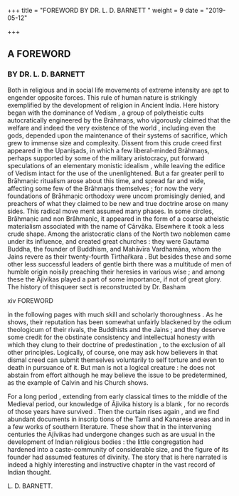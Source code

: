 +++
title = "FOREWORD BY DR. L. D. BARNETT "
weight = 9
date = "2019-05-12"

+++



## A FOREWORD 

### BY DR. L. D. BARNETT 

Both in religious and in social life movements of extreme intensity are apt to engender opposite forces. This rule of human nature is strikingly exemplified by the development of religion in Ancient India. Here history began with the dominance of Vedism , a group of polytheistic cults autocratically engineered by the Brāhmaṇs, who vigorously claimed that the welfare and indeed the very existence of the world , including even the gods, depended upon the maintenance of their systems of sacrifice, which grew to immense size and complexity. Dissent from this crude creed first appeared in the Upanişads, in which a few liberal-minded Brāhmaṇs, perhaps supported by some of the military aristocracy, put forward speculations of an elementary monistic idealism , while leaving the edifice of Vedism intact for the use of the unenlightened. But a far greater peril to Brāhmaṇic ritualism arose about this time, and spread far and wide, affecting some few of the Brāhmaṇs themselves ; for now the very foundations of Brāhmaṇic orthodoxy were uncom promisingly denied, and preachers of what they claimed to be new and true doctrine arose on many sides. This radical move ment assumed many phases. In some circles, Brāhmaṇic and non Brāhmaṇic, it appeared in the form of a coarse atheistic materialism associated with the name of Cārvāka. Elsewhere it took a less crude shape. Among the aristocratic clans of the North two noblemen came under its influence, and created great churches : they were Gautama Buddha, the founder of Buddhism, and Mahāvīra Vardhamāna, whom the Jains revere as their twenty-fourth Tirthařkara . But besides these and some other less successful leaders of gentle birth there was a multitude of men of humble origin noisily preaching their heresies in various wise ; and among these the Ājivikas played a part of some importance, if not of great glory. The history of thisqueer sect is reconstructed by Dr. Basham

xiv FOREWORD 

in the following pages with much skill and scholarly thoroughness . As he shows, their reputation has been somewhat unfairly blackened by the odium theologicum of their rivals, the Buddhists and the Jains ; and they deserve some credit for the obstinate consistency and intellectual honesty with which they clung to their doctrine of predestination , to the exclusion of all other principles. Logically, of course, one may ask how believers in that dismal creed can submit themselves voluntarily to self torture and even to death in pursuance of it. But man is not a logical creature : he does not abstain from effort although he may believe the issue to be predetermined, as the example of Calvin and his Church shows. 

For a long period , extending from early classical times to the middle of the Medieval period, our knowledge of Ājivika history is a blank , for no records of those years have survived . Then the curtain rises again , and we find abundant documents in inscrip tions of the Tamil and Kanarese areas and in a few works of southern literature. These show that in the intervening centuries the Ājīvikas had undergone changes such as are usual in the development of Indian religious bodies : the little congregation had hardened into a caste-community of considerable size, and the figure of its founder had assumed features of divinity. The story that is here narrated is indeed a highly interesting and instructive chapter in the vast record of Indian thought. 

L. D. BARNETT.
